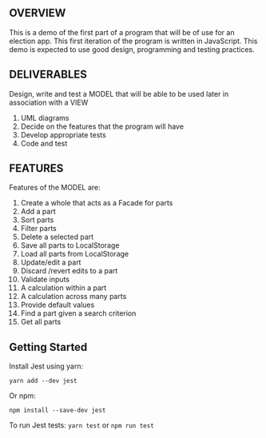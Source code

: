 ## OVERVIEW

This is a demo of the first part of a program that will be of use for an election app. This first iteration of the program is written in JavaScript. This demo is expected to use good design, programming and testing practices. </br>

## DELIVERABLES

Design, write and test a MODEL that will be able to be used later in association with a VIEW </br>

1.	UML diagrams </br>
2.	Decide on the features that the program will have</br> 
3.	Develop appropriate tests</br> 
4.	Code and test</br> 

## FEATURES

Features of the MODEL are:</br> 
1.	Create a whole that acts as a Facade for parts</br> 
2.	Add a part</br> 
3.	Sort parts</br> 
4.	Filter parts</br> 
5.	Delete a selected part</br> 
6.	Save all parts to LocalStorage</br> 
7.	Load all parts from LocalStorage</br> 
8.	Update/edit a part</br> 
9.	Discard /revert edits to a part</br> 
10.	Validate inputs
11.	A calculation within a part
12.	A calculation across many parts
13.	Provide default values
14.	Find a part given a search criterion
15.	Get all parts

## Getting Started

Install Jest using yarn: 

```
yarn add --dev jest
````
Or npm:
```
npm install --save-dev jest
```

To run Jest tests: 
```yarn test``` or ```npm run test``` 

